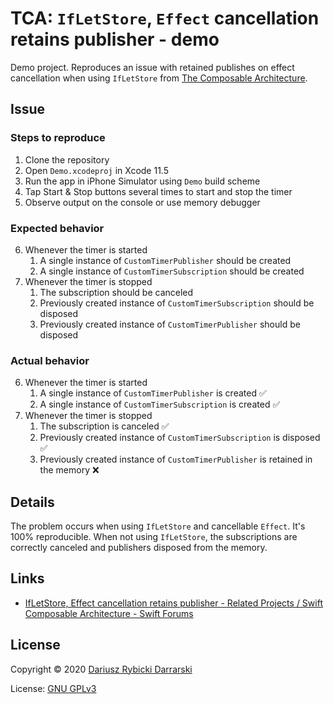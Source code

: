 # TCA: `IfLetStore`, `Effect` cancellation retains publisher - demo

Demo project. Reproduces an issue with retained publishes on effect cancellation when using `IfLetStore` from [The Composable Architecture](https://github.com/pointfreeco/swift-composable-architecture).

## Issue

### Steps to reproduce

1. Clone the repository
2. Open `Demo.xcodeproj` in Xcode 11.5
3. Run the app in iPhone Simulator using `Demo` build scheme
4. Tap Start & Stop buttons several times to start and stop the timer
5. Observe output on the console or use memory debugger

### Expected behavior

6. Whenever the timer is started
    1. A single instance of `CustomTimerPublisher` should be created
    2. A single instance of `CustomTimerSubscription` should be created
7. Whenever the timer is stopped
    1. The subscription should be canceled
    2. Previously created instance of `CustomTimerSubscription` should be disposed
    3. Previously created instance of `CustomTimerPublisher` should be disposed

### Actual behavior

6. Whenever the timer is started
    1. A single instance of `CustomTimerPublisher` is created ✅
    2. A single instance of `CustomTimerSubscription` is created ✅
7. Whenever the timer is stopped
    1. The subscription is canceled ✅
    2. Previously created instance of `CustomTimerSubscription` is disposed ✅
    3. Previously created instance of `CustomTimerPublisher` is retained in the memory ❌

## Details

The problem occurs when using `IfLetStore` and cancellable `Effect`. It's 100% reproducible. When not using `IfLetStore`, the subscriptions are correctly canceled and publishers disposed from the memory.

## Links

- [IfLetStore, Effect cancellation retains publisher - Related Projects / Swift Composable Architecture - Swift Forums](https://forums.swift.org/t/ifletstore-and-effect-cancellation-retains-publisher/38306)

## License

Copyright © 2020 [Dariusz Rybicki Darrarski](http://www.darrarski.pl)

License: [GNU GPLv3](LICENSE)
